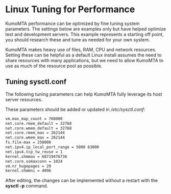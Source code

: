 # Linux Tuning for Performance

KumoMTA performance can be optimized by fine tuning system parameters. The settings below are examples only but have helped optimize test and development servers. This example represents a starting off point, you should research these and tune as needed for your own system.

KumoMTA makes heavy use of files, RAM, CPU and network resources. Setting these can be helpful as a default Linux install assumes the need to share resources with many applications, but we need to allow KumoMTA to use as much of the resource pool as possible.

## Tuning sysctl.conf

The following tuning parameters can help KumoMTA fully leverage its host server resources.

These parameters should be added or updated in */etc/sysctl.conf*:

```bash
vm.max_map_count = 768000
net.core.rmem_default = 32768
net.core.wmem_default = 32768
net.core.rmem_max = 262144
net.core.wmem_max = 262144
fs.file-max = 250000
net.ipv4.ip_local_port_range = 5000 63000
net.ipv4.tcp_tw_reuse = 1
kernel.shmmax = 68719476736
net.core.somaxconn = 1024
vm.nr_hugepages = 20
kernel.shmmni = 4096
```

After editing, the changes can be implemented without a restart with the **sysctl -p** command.